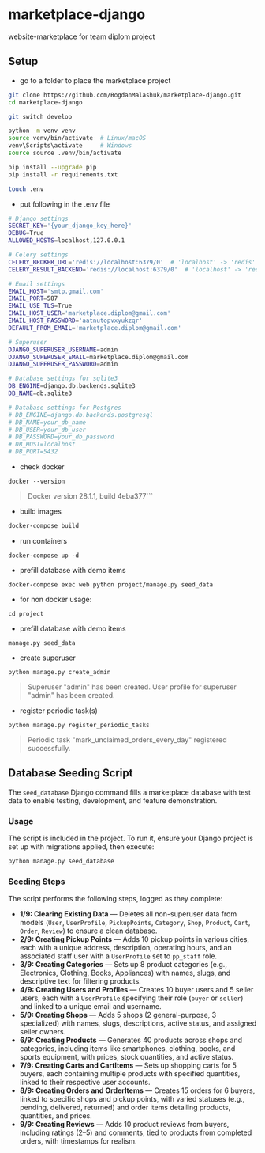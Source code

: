 # marketplace-django
website-marketplace for team diplom project

## Setup
-  go to a folder to place the marketplace project
```bash
git clone https://github.com/BogdanMalashuk/marketplace-django.git
cd marketplace-django

git switch develop

python -m venv venv
source venv/bin/activate  # Linux/macOS
venv\Scripts\activate     # Windows
source source .venv/bin/activate

pip install --upgrade pip
pip install -r requirements.txt

touch .env
```
- put following in the .env file

```bash
# Django settings
SECRET_KEY='{your_django_key_here}'
DEBUG=True
ALLOWED_HOSTS=localhost,127.0.0.1

# Celery settings
CELERY_BROKER_URL='redis://localhost:6379/0'  # 'localhost' -> 'redis' for docker usage 
CELERY_RESULT_BACKEND='redis://localhost:6379/0'  # 'localhost' -> 'redis' for docker usage

# Email settings
EMAIL_HOST='smtp.gmail.com'
EMAIL_PORT=587
EMAIL_USE_TLS=True
EMAIL_HOST_USER='marketplace.diplom@gmail.com'
EMAIL_HOST_PASSWORD='aatnutopvxyukzqr'
DEFAULT_FROM_EMAIL='marketplace.diplom@gmail.com'

# Superuser
DJANGO_SUPERUSER_USERNAME=admin
DJANGO_SUPERUSER_EMAIL=marketplace.diplom@gmail.com
DJANGO_SUPERUSER_PASSWORD=admin

# Database settings for sqlite3
DB_ENGINE=django.db.backends.sqlite3
DB_NAME=db.sqlite3

# Database settings for Postgres
# DB_ENGINE=django.db.backends.postgresql
# DB_NAME=your_db_name
# DB_USER=your_db_user
# DB_PASSWORD=your_db_password
# DB_HOST=localhost
# DB_PORT=5432
```

- check docker
```
docker --version
```
> Docker version 28.1.1, build 4eba377```

- build images
```bash
docker-compose build
```

- run containers
```
docker-compose up -d
```

- prefill database with demo items 
```
docker-compose exec web python project/manage.py seed_data
```

- for non docker usage:
```
cd project
```

- prefill database with demo items 
```
manage.py seed_data
```

- create superuser
```
python manage.py create_admin
```
> Superuser "admin" has been created.
> User profile for superuser "admin" has been created.

- register periodic task(s)
```
python manage.py register_periodic_tasks
```
> Periodic task "mark_unclaimed_orders_every_day" registered successfully.


## Database Seeding Script
The `seed_database` Django command fills a marketplace database with test data to enable testing, development, and feature demonstration.

### Usage

The script is included in the project. To run it, ensure your Django project is set up with migrations applied, then execute:
```bash
python manage.py seed_database
```

### Seeding Steps

The script performs the following steps, logged as they complete:
- **1/9: Clearing Existing Data** — Deletes all non-superuser data from models (`User`, `UserProfile`, `PickupPoints`, `Category`, `Shop`, `Product`, `Cart`, `Order`, `Review`) to ensure a clean database.
- **2/9: Creating Pickup Points** — Adds 10 pickup points in various cities, each with a unique address, description, operating hours, and an associated staff user with a `UserProfile` set to `pp_staff` role.
- **3/9: Creating Categories** — Sets up 8 product categories (e.g., Electronics, Clothing, Books, Appliances) with names, slugs, and descriptive text for filtering products.
- **4/9: Creating Users and Profiles** — Creates 10 buyer users and 5 seller users, each with a `UserProfile` specifying their role (`buyer` or `seller`) and linked to a unique email and username.
- **5/9: Creating Shops** — Adds 5 shops (2 general-purpose, 3 specialized) with names, slugs, descriptions, active status, and assigned seller owners.
- **6/9: Creating Products** — Generates 40 products across shops and categories, including items like smartphones, clothing, books, and sports equipment, with prices, stock quantities, and active status.
- **7/9: Creating Carts and CartItems** — Sets up shopping carts for 5 buyers, each containing multiple products with specified quantities, linked to their respective user accounts.
- **8/9: Creating Orders and OrderItems** — Creates 15 orders for 6 buyers, linked to specific shops and pickup points, with varied statuses (e.g., pending, delivered, returned) and order items detailing products, quantities, and prices.
- **9/9: Creating Reviews** — Adds 10 product reviews from buyers, including ratings (2–5) and comments, tied to products from completed orders, with timestamps for realism.
